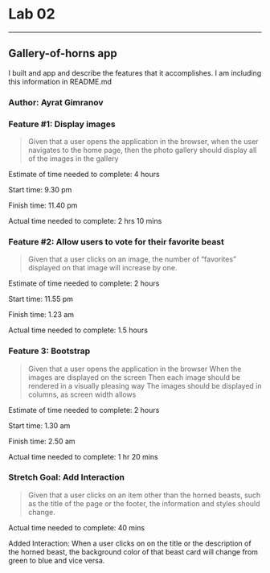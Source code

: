 # Lab 02

---------

## Gallery-of-horns app

I built and app and describe the features that it accomplishes. I am including this information in README.md

### Author: Ayrat Gimranov

### Feature #1: Display images

> Given that a user opens the application in the browser, when the user navigates to the home page, then the photo gallery should display all of the images in the gallery

Estimate of time needed to complete: 4 hours

Start time: 9.30 pm

Finish time: 11.40 pm

Actual time needed to complete: 2 hrs 10 mins

### Feature #2: Allow users to vote for their favorite beast

> Given that a user clicks on an image, the number of “favorites” displayed on that image will increase by one.

Estimate of time needed to complete: 2 hours

Start time: 11.55 pm

Finish time: 1.23 am

Actual time needed to complete: 1.5 hours

### Feature 3: Bootstrap

> Given that a user opens the application in the browser
When the images are displayed on the screen
Then each image should be rendered in a visually pleasing way
The images should be displayed in columns, as screen width allows

Estimate of time needed to complete: 2 hours

Start time: 1.30 am

Finish time: 2.50 am

Actual time needed to complete: 1 hr 20 mins

### Stretch Goal: Add Interaction

> Given that a user clicks on an item other than the horned beasts, such as the title of the page or the footer, the information and styles should change.

Actual time needed to complete: 40 mins

Added Interaction: When a user clicks on on the title or the description of the horned beast, the background color of that beast card will change from green to blue and vice versa.
